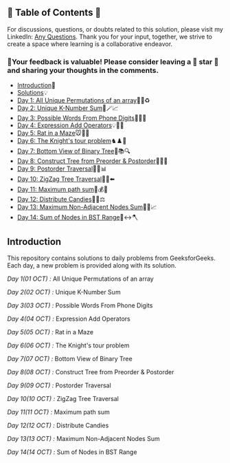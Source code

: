 ## 📜 Table of Contents 📜

For discussions, questions, or doubts related to this solution, please visit my LinkedIn: [Any Questions](https://www.linkedin.com/in/patel-hetkumar-sandipbhai-8b110525a/). Thank you for your input, together, we strive to create a space where learning is a collaborative endeavor.

### 🔮Your feedback is valuable! Please consider leaving a 🌟 star 🌟 and sharing your thoughts in the comments.

- [Introduction](../README.md)📝
- [Solutions]()💡
- [Day 1: All Unique Permutations of an array](01(Oct)%20All%20Unique%20Permutations%20of%20an%20array.md)🔀🌀♻️
- [Day 2: Unique K-Number Sum](02(Oct)%20Unique%20K-Number%20Sum.md)🎯🪄📈
- [Day 3: Possible Words From Phone Digits](03(Oct)%20Possible%20Words%20From%20Phone%20Digits.md)📱📞🔢
- [Day 4: Expression Add Operators](04(Oct)%20Expression%20Add%20Operators.md)💡🧮🏁
- [Day 5: Rat in a Maze](05(Oct)%20Rat%20in%20a%20Maze.md)🐭🐀🚀
- [Day 6: The Knight's tour problem](06(Oct)%20The%20Knight's%20tour%20problem.md)♞♟️🔄
- [Day 7: Bottom View of Binary Tree](07(Oct)%20Bottom%20View%20of%20Binary%20Tree.md)🌳📚🔍
- [Day 8: Construct Tree from Preorder & Postorder](08(Oct)%20Construct%20Tree%20from%20Preorder%20%26%20Postorder.md)🌳🌲📘
- [Day 9: Postorder Traversal](09(Oct)%20Postorder%20Traversal.md)🔄🌳📊
- [Day 10: ZigZag Tree Traversal](10(Oct)%20ZigZag%20Tree%20Traversal.md)🔁🌳⬅️
- [Day 11: Maximum path sum](11(Oct)%20Maximum%20path%20sum.md)🌳💰🔝
- [Day 12: Distribute Candies](12(Oct)%20Distribute%20Candies.md)🍬🔢⚖️
- [Day 13: Maximum Non-Adjacent Nodes Sum](13(Oct)%20Maximum%20Non-Adjacent%20Nodes%20Sum.md)🌳🚫📈
- [Day 14: Sum of Nodes in BST Range](14(Oct)%20Sum%20of%20Nodes%20in%20BST%20Range.md)🌳↔️🪓


## Introduction

This repository contains solutions to daily problems from GeeksforGeeks. Each day, a new problem is provided along with its solution.

_Day 1(01 OCT) :_ All Unique Permutations of an array

_Day 2(02 OCT) :_ Unique K-Number Sum

_Day 3(03 OCT) :_ Possible Words From Phone Digits

_Day 4(04 OCT) :_ Expression Add Operators 

_Day 5(05 OCT) :_ Rat in a Maze 

_Day 6(06 OCT) :_ The Knight's tour problem

_Day 7(07 OCT) :_ Bottom View of Binary Tree

_Day 8(08 OCT) :_ Construct Tree from Preorder & Postorder

_Day 9(09 OCT) :_ Postorder Traversal

_Day 10(10 OCT) :_ ZigZag Tree Traversal

_Day 11(11 OCT) :_ Maximum path sum

_Day 12(12 OCT) :_ Distribute Candies

_Day 13(13 OCT) :_ Maximum Non-Adjacent Nodes Sum

_Day 14(14 OCT) :_ Sum of Nodes in BST Range

<!--_Day 15(15 OCT) :_ 

_Day 16(16 OCT) :_ 

_Day 17(17 OCT) :_ 

_Day 18(18 OCT) :_ 

_Day 19(19 OCT) :_ 

_Day 20(20 OCT) :_ 

_Day 21(21 OCT) :_ 

_Day 22(22 OCT) :_ 

_Day 23(23 OCT) :_ 

_Day 24(24 OCT) :_ 

_Day 25(25 OCT) :_ 

_Day 26(26 OCT) :_ 

_Day 27(27 OCT) :_ 

_Day 28(28 OCT) :_ 

_Day 29(29 OCT) :_ 

_Day 30(30 OCT) :_ -->
